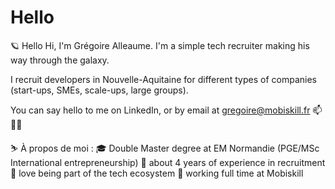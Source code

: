 # Hello

🪐 Hello
Hi, I'm Grégoire Alleaume. I'm a simple tech recruiter making his way through the galaxy.

I recruit developers in Nouvelle-Aquitaine for different types of companies (start-ups, SMEs, scale-ups, large groups).

You can say hello to me on LinkedIn, or by email at gregoire@mobiskill.fr 📫 👋🏼

⛷️ À propos de moi :
🎓 Double Master degree at EM Normandie (PGE/MSc International entrepreneurship)
👾 about 4 years of experience in recruitment 
🎠 love being part of the tech ecosystem
👔 working full time at Mobiskill

